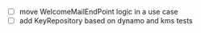 - [ ] move WelcomeMailEndPoint logic in a use case
- [ ] add KeyRepository based on dynamo and kms tests